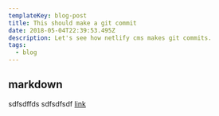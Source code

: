 ```yaml
---
templateKey: blog-post
title: This should make a git commit
date: 2018-05-04T22:39:53.495Z
description: Let's see how netlify cms makes git commits.
tags:
  - blog
---
```

## markdown
sdfsdffds
sdfsdfsdf
[link](www.google.com)
